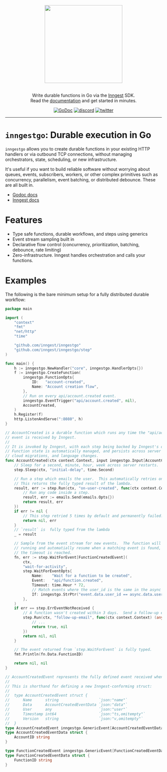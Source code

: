 <div align="center">
  <a href="https://www.inngest.com"><img src="https://user-images.githubusercontent.com/306177/191580717-1f563f4c-31e3-4aa0-848c-5ddc97808a9a.png" width="250" /></a>
  <br/>
  <br/>
  <p>
    Write durable functions in Go via the <a href="https://www.inngest.com">Inngest</a> SDK.<br />
    Read the <a href="https://www.inngest.com/docs?ref=github-inngest-js-readme">documentation</a> and get started in minutes.
  </p>
  <p>

[![GoDoc](https://godoc.org/github.com/inngest/inngestgo?status.svg)](http://godoc.org/github.com/inngest/inngestgo)
[![discord](https://img.shields.io/discord/842170679536517141?label=discord)](https://www.inngest.com/discord)
[![twitter](https://img.shields.io/twitter/follow/inngest?style=social)](https://twitter.com/inngest)

  </p>
</div>
	  
<hr />

# `inngestgo`: Durable execution in Go

`inngestgo` allows you to create durable functions in your existing HTTP handlers or via outbound TCP connections,
without managing orchestrators, state, scheduling, or new infrastructure.

It's useful if you want to build reliable software without worrying about queues, events, subscribers, workers, or other
complex primitives such as concurrency, parallelism, event batching, or distributed debounce. These are all built in.

- [Godoc docs](http://godoc.org/github.com/inngest/inngestgo)
- [Inngest docs](https://www.inngest.com/docs)

# Features

- Type safe functions, durable workflows, and steps using generics
- Event stream sampling built in
- Declarative flow control (concurrency, prioritization, batching, debounce, rate limiting)
- Zero-infrastructure.  Inngest handles orchestration and calls your functions.

# Examples

The following is the bare minimum setup for a fully distributed durable workflow:

```go
package main

import (
	"context"
	"fmt"
	"net/http"
	"time"

	"github.com/inngest/inngestgo"
	"github.com/inngest/inngestgo/step"
)

func main() {
	h := inngestgo.NewHandler("core", inngestgo.HandlerOpts{})
	f := inngestgo.CreateFunction(
		inngestgo.FunctionOpts{
			ID:   "account-created",
			Name: "Account creation flow",
		},
		// Run on every api/account.created event.
		inngestgo.EventTrigger("api/account.created", nil),
		AccountCreated,
	)
	h.Register(f)
	http.ListenAndServe(":8080", h)
}

// AccountCreated is a durable function which runs any time the "api/account.created"
// event is received by Inngest.
//
// It is invoked by Inngest, with each step being backed by Inngest's orchestrator.
// Function state is automatically managed, and persists across server restarts,
// cloud migrations, and language changes.
func AccountCreated(ctx context.Context, input inngestgo.Input[AccountCreatedEvent]) (any, error) {
	// Sleep for a second, minute, hour, week across server restarts.
	step.Sleep(ctx, "initial-delay", time.Second)

	// Run a step which emails the user.  This automatically retries on error.
	// This returns the fully typed result of the lambda.
	result, err := step.Run(ctx, "on-user-created", func(ctx context.Context) (bool, error) {
		// Run any code inside a step.
		result, err := emails.Send(emails.Opts{})
		return result, err
	})
	if err != nil {
		// This step retried 5 times by default and permanently failed.
		return nil, err
	}
	// `result` is  fully typed from the lambda
	_ = result

	// Sample from the event stream for new events.  The function will stop
	// running and automatially resume when a matching event is found, or if
	// the timeout is reached.
	fn, err := step.WaitForEvent[FunctionCreatedEvent](
		ctx,
		"wait-for-activity",
		step.WaitForEventOpts{
			Name:    "Wait for a function to be created",
			Event:   "api/function.created",
			Timeout: time.Hour * 72,
			// Match events where the user_id is the same in the async sampled event.
			If: inngestgo.StrPtr("event.data.user_id == async.data.user_id"),
		},
	)
	if err == step.ErrEventNotReceived {
		// A function wasn't created within 3 days.  Send a follow-up email.
		step.Run(ctx, "follow-up-email", func(ctx context.Context) (any, error) {
			// ...
			return true, nil
		})
		return nil, nil
	}

	// The event returned from `step.WaitForEvent` is fully typed.
	fmt.Println(fn.Data.FunctionID)

	return nil, nil
}

// AccountCreatedEvent represents the fully defined event received when an account is created.
//
// This is shorthand for defining a new Inngest-conforming struct:
//
//	type AccountCreatedEvent struct {
//		Name      string                  `json:"name"`
//		Data      AccountCreatedEventData `json:"data"`
//		User      any                     `json:"user"`
//		Timestamp int64                   `json:"ts,omitempty"`
//		Version   string                  `json:"v,omitempty"`
//	}
type AccountCreatedEvent inngestgo.GenericEvent[AccountCreatedEventData, any]
type AccountCreatedEventData struct {
	AccountID string
}

type FunctionCreatedEvent inngestgo.GenericEvent[FunctionCreatedEventData, any]
type FunctionCreatedEventData struct {
	FunctionID string
}
```
